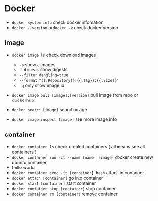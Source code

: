 # Docker

* `docker system info` check docker infomation
* `docker --version` or`docker -v` check docker version

## image

* `docker image ls`  check download images

  * `-a` show a images
  * `--digests` show digests
  * `--filter dangling=true`
  * `--format "{{.Repository}}:{{.Tag}}:{{.Size}}"`
  * `-q` only show image id
* `docker image pull [image]:[version]` pull image from repo or dockerhub
* `docker search [image]` search image
* `docker image inspect [image]` see more image info

## container

* `docker container ls` check created containers ( all means see all containers )
* `docker container run -it --name [name] [image]` docker create new ubuntu container
* hello world
* `docker container exec -it [container] bash` attach in container
* `docker attach [container]` go into container
* `docker start [container]` start container
* `docker container stop [container]` stop container
* `docker container rm [container]` remove container
